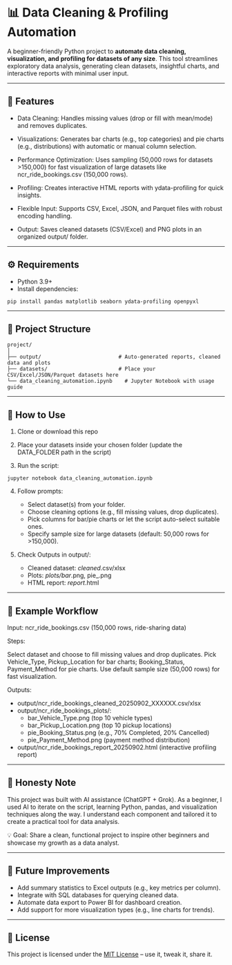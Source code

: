 # 📊 Data Cleaning & Profiling Automation

A beginner-friendly Python project to **automate data cleaning, visualization, and profiling for datasets of any size**. This tool streamlines exploratory data analysis, generating clean datasets, insightful charts, and interactive reports with minimal user input.  

---

## 🎯 Features

- Data Cleaning: Handles missing values (drop or fill with mean/mode) and removes duplicates.

- Visualizations: Generates bar charts (e.g., top categories) and pie charts (e.g., distributions) with automatic or manual column selection.
  
- Performance Optimization: Uses sampling (50,000 rows for datasets >150,000) for fast visualization of large datasets like ncr_ride_bookings.csv (150,000 rows).
  
- Profiling: Creates interactive HTML reports with ydata-profiling for quick insights.

- Flexible Input: Supports CSV, Excel, JSON, and Parquet files with robust encoding handling.

- Output: Saves cleaned datasets (CSV/Excel) and PNG plots in an organized output/ folder.


---

## ⚙️ Requirements

- Python 3.9+  
- Install dependencies:  

```
pip install pandas matplotlib seaborn ydata-profiling openpyxl
```
---

## 📂 Project Structure
```
project/
│
├── output/                         # Auto-generated reports, cleaned data and plots
├── datasets/                       # Place your CSV/Excel/JSON/Parquet datasets here
└── data_cleaning_automation.ipynb    # Jupyter Notebook with usage guide
```
---

## 🚀 How to Use

1. Clone or download this repo

2. Place your datasets inside your chosen folder (update the DATA_FOLDER path in the script)

3. Run the script:
```
jupyter notebook data_cleaning_automation.ipynb
```
4. Follow prompts:
   - Select dataset(s) from your folder.
   - Choose cleaning options (e.g., fill missing values, drop duplicates).
   - Pick columns for bar/pie charts or let the script auto-select suitable ones.
   - Specify sample size for large datasets (default: 50,000 rows for >150,000).

5. Check Outputs in output/:
   - Cleaned dataset: <filename>_cleaned_<timestamp>.csv/xlsx
   - Plots: <filename>_plots/bar_<column>.png, pie_<column>.png
   - HTML report: <filename>_report_<date>.html

---

## 📝 Example Workflow

Input: ncr_ride_bookings.csv (150,000 rows, ride-sharing data)

Steps:

Select dataset and choose to fill missing values and drop duplicates.
Pick Vehicle_Type, Pickup_Location for bar charts; Booking_Status, Payment_Method for pie charts.
Use default sample size (50,000 rows) for fast visualization.

Outputs:

- output/ncr_ride_bookings_cleaned_20250902_XXXXXX.csv/xlsx
- output/ncr_ride_bookings_plots/:
   - bar_Vehicle_Type.png (top 10 vehicle types)
   - bar_Pickup_Location.png (top 10 pickup locations)
   - pie_Booking_Status.png (e.g., 70% Completed, 20% Cancelled)
   - pie_Payment_Method.png (payment method distribution)
- output/ncr_ride_bookings_report_20250902.html (interactive profiling report)

---

## 🙋 Honesty Note

This project was built with AI assistance (ChatGPT + Grok).
As a beginner, I used AI to iterate on the script, learning Python, pandas, and visualization techniques along the way. I understand each component and tailored it to create a practical tool for data analysis.

💡 Goal: Share a clean, functional project to inspire other beginners and showcase my growth as a data analyst.

---

## 📌 Future Improvements

- Add summary statistics to Excel outputs (e.g., key metrics per column).
- Integrate with SQL databases for querying cleaned data.
- Automate data export to Power BI for dashboard creation.
- Add support for more visualization types (e.g., line charts for trends).

---

## 📜 License

This project is licensed under the [MIT License](LICENSE) – use it, tweak it, share it.  
